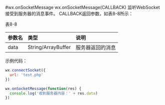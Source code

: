 #wx.onSocketMessage
wx.onSocketMessage(CALLBACK)
监听WebSocket接受到服务器的消息事件。
CALLBACK返回参数，如表8-8所示：

表8-8

| 参数名 | 类型 | 说明 |
| :--- | :--- | :--- |
| data | String/ArrayBuffer | 服务器返回的消息 |

示例代码：
```js
wx.connectSocket({
  url: 'test.php'
})

wx.onSocketMessage(function(res) {
  console.log('收到服务器内容：' + res.data)
})
```

